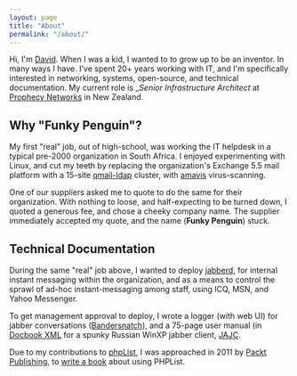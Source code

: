 ```yaml
---
layout: page
title: "About"
permalink: "/about/"
---
```


Hi, I'm [David](/contact). When I was a kid, I wanted to to grow up to be an inventor. In many ways I have. I've spent 20+ years working with IT, and I'm specifically interested in networking, systems, open-source, and technical documentation. My current role is __Senior Infrastructure Architect_ at [Prophecy Networks](http://www.prophecy.net.nz) in New Zealand.

## Why "Funky Penguin"?

My first "real" job, out of high-school, was working the IT helpdesk in a typical pre-2000 organization in South Africa. I enjoyed experimenting with Linux, and cut my teeth by replacing the organization's Exchange 5.5 mail platform with a 15-site [qmail-ldap](http://www.nrg4u.com/) cluster, with [amavis](https://en.wikipedia.org/wiki/Amavis) virus-scanning.

One of our suppliers asked me to quote to do the same for their organization. With nothing to loose, and half-expecting to be turned down, I quoted a generous fee, and chose a cheeky company name. The supplier immediately accepted my quote, and the name (__Funky Penguin__) stuck.

## Technical Documentation

During the same "real" job above, I wanted to deploy [jabberd](https://en.wikipedia.org/wiki/Jabberd14), for internal instant messaging within the organization, and as a means to control the sprawl of ad-hoc instant-messaging among staff, using ICQ, MSN, and Yahoo Messenger.

To get management approval to deploy, I wrote a logger (with web UI) for jabber conversations ([Bandersnatch](/project/bandersnatch/)), and a 75-page user manual (in [Docbook XML](http://www.docbook.org/) for a spunky Russian WinXP jabber client, [JAJC](http://jajc.jrudevels.org/).

Due to my contributions to [phpList](http://www.phplist.com), I was approached in 2011 by [Packt Publishing](http://www.packtpub.com), to [write a book](/book/phplist-2-email-campaign-manager) about using PHPList.
